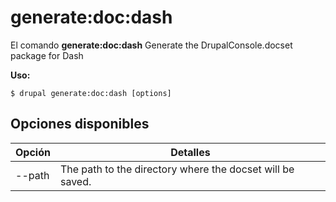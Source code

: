 # generate:doc:dash
El comando **generate:doc:dash** Generate the DrupalConsole.docset package for Dash

**Uso:**
```
$ drupal generate:doc:dash [options] 
```

## Opciones disponibles
Opción | Detalles
-------|-------------
--path | The path to the directory where the docset will be saved.
